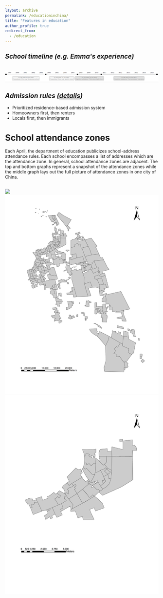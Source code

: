 ```yaml
---
layout: archive
permalink: /educationinchina/
title: "Features in education"
author_profile: true
redirect_from:
  - /education
---
```



## _School timeline (e.g. Emma's experience)_

 <br/><img src='/images/education_timeline1.png'>



## _Admission rules ([details](https://emmazai.github.io/research/))_

* Prioritized residence-based admission system
* Homeowners first, then renters
* Locals first, then immigrants


School attendance zones
======
Each April, the department of education publicizes school-address attendance rules. Each school encompasses a list of addresses which are the attendance zone. In general, school attendance zones are adjacent. The top and bottom graphs represent a snapshot of the attendance zones while the middle graph lays out the full picture of attendance zones in one city of China. 

 <br/><img src='/images/School attendance zones.jpg'>
 <br/><img src='/images/School districts in Shanghai China.jpg'>
 <br/><img src='/images/A screenshot of continuous school districts.jpg'> 
